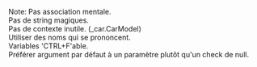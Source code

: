 Note:
Pas association mentale.  
Pas de string magiques.  
Pas de contexte inutile. (_car.CarModel)  
Utiliser des noms qui se prononcent.  
Variables 'CTRL+F'able.  
Préférer argument par défaut à un paramètre plutôt qu'un check de null.  
